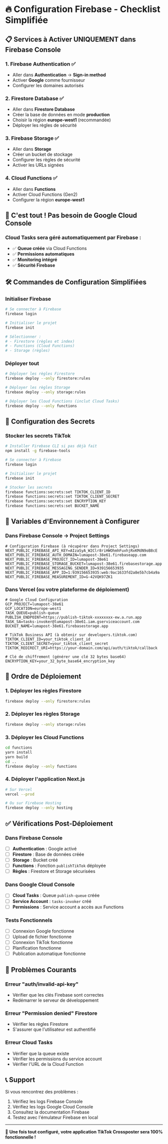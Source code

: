 # 🔥 Configuration Firebase - Checklist Simplifiée

## 📋 **Services à Activer UNIQUEMENT dans Firebase Console**

### 1. **Firebase Authentication** ✅
- Aller dans **Authentication** → **Sign-in method**
- Activer **Google** comme fournisseur
- Configurer les domaines autorisés

### 2. **Firestore Database** ✅
- Aller dans **Firestore Database**
- Créer la base de données en mode **production**
- Choisir la région **europe-west1** (recommandée)
- Déployer les règles de sécurité

### 3. **Firebase Storage** ✅
- Aller dans **Storage**
- Créer un bucket de stockage
- Configurer les règles de sécurité
- Activer les URLs signées

### 4. **Cloud Functions** ✅
- Aller dans **Functions**
- Activer Cloud Functions (Gen2)
- Configurer la région **europe-west1**

## 🚀 **C'est tout ! Pas besoin de Google Cloud Console**

### **Cloud Tasks sera géré automatiquement par Firebase :**
- ✅ **Queue créée** via Cloud Functions
- ✅ **Permissions automatiques** 
- ✅ **Monitoring intégré**
- ✅ **Sécurité Firebase**

## 🛠️ **Commandes de Configuration Simplifiées**

### Initialiser Firebase
```bash
# Se connecter à Firebase
firebase login

# Initialiser le projet
firebase init

# Sélectionner :
# - Firestore (règles et index)
# - Functions (Cloud Functions)
# - Storage (règles)
```

### Déployer tout
```bash
# Déployer les règles Firestore
firebase deploy --only firestore:rules

# Déployer les règles Storage  
firebase deploy --only storage:rules

# Déployer les Cloud Functions (inclut Cloud Tasks)
firebase deploy --only functions
```

## 🔐 **Configuration des Secrets**

### Stocker les secrets TikTok
```bash
# Installer Firebase CLI si pas déjà fait
npm install -g firebase-tools

# Se connecter à Firebase
firebase login

# Initialiser le projet
firebase init

# Stocker les secrets
firebase functions:secrets:set TIKTOK_CLIENT_ID
firebase functions:secrets:set TIKTOK_CLIENT_SECRET
firebase functions:secrets:set ENCRYPTION_KEY
firebase functions:secrets:set BUCKET_NAME
```

## 📝 **Variables d'Environnement à Configurer**

### Dans Firebase Console → Project Settings
```env
# Configuration Firebase (à récupérer dans Project Settings)
NEXT_PUBLIC_FIREBASE_API_KEY=AIzaSyA_W2Clr8riHWOhmhFuxhjRxKMdN9oB8cE
NEXT_PUBLIC_FIREBASE_AUTH_DOMAIN=lumapost-38e61.firebaseapp.com
NEXT_PUBLIC_FIREBASE_PROJECT_ID=lumapost-38e61
NEXT_PUBLIC_FIREBASE_STORAGE_BUCKET=lumapost-38e61.firebasestorage.app
NEXT_PUBLIC_FIREBASE_MESSAGING_SENDER_ID=939156653935
NEXT_PUBLIC_FIREBASE_APP_ID=1:939156653935:web:9ac1633fd2a8e5b7cb4a9a
NEXT_PUBLIC_FIREBASE_MEASUREMENT_ID=G-42VQK97ZK1
```

### Dans Vercel (ou votre plateforme de déploiement)
```env
# Google Cloud Configuration
GCP_PROJECT=lumapost-38e61
GCP_LOCATION=europe-west1
TASK_QUEUE=publish-queue
PUBLISH_ENDPOINT=https://publish-tiktok-xxxxxxxx-ew.a.run.app
TASK_SA=tasks-invoker@lumapost-38e61.iam.gserviceaccount.com
BUCKET_NAME=lumapost-38e61.firebasestorage.app

# TikTok Business API (à obtenir sur developers.tiktok.com)
TIKTOK_CLIENT_ID=your_tiktok_client_id
TIKTOK_CLIENT_SECRET=your_tiktok_client_secret
TIKTOK_REDIRECT_URI=https://your-domain.com/api/auth/tiktok/callback

# Clé de chiffrement (générer une clé 32 bytes base64)
ENCRYPTION_KEY=your_32_byte_base64_encryption_key
```

## 🚀 **Ordre de Déploiement**

### 1. **Déployer les règles Firestore**
```bash
firebase deploy --only firestore:rules
```

### 2. **Déployer les règles Storage**
```bash
firebase deploy --only storage:rules
```

### 3. **Déployer les Cloud Functions**
```bash
cd functions
yarn install
yarn build
cd ..
firebase deploy --only functions
```

### 4. **Déployer l'application Next.js**
```bash
# Sur Vercel
vercel --prod

# Ou sur Firebase Hosting
firebase deploy --only hosting
```

## ✅ **Vérifications Post-Déploiement**

### Dans Firebase Console
- [ ] **Authentication** : Google activé
- [ ] **Firestore** : Base de données créée
- [ ] **Storage** : Bucket créé
- [ ] **Functions** : Fonction `publishTikTok` déployée
- [ ] **Règles** : Firestore et Storage sécurisées

### Dans Google Cloud Console
- [ ] **Cloud Tasks** : Queue `publish-queue` créée
- [ ] **Service Account** : `tasks-invoker` créé
- [ ] **Permissions** : Service account a accès aux Functions

### Tests Fonctionnels
- [ ] Connexion Google fonctionne
- [ ] Upload de fichier fonctionne
- [ ] Connexion TikTok fonctionne
- [ ] Planification fonctionne
- [ ] Publication automatique fonctionne

## 🚨 **Problèmes Courants**

### Erreur "auth/invalid-api-key"
- Vérifier que les clés Firebase sont correctes
- Redémarrer le serveur de développement

### Erreur "Permission denied" Firestore
- Vérifier les règles Firestore
- S'assurer que l'utilisateur est authentifié

### Erreur Cloud Tasks
- Vérifier que la queue existe
- Vérifier les permissions du service account
- Vérifier l'URL de la Cloud Function

## 📞 **Support**

Si vous rencontrez des problèmes :
1. Vérifiez les logs Firebase Console
2. Vérifiez les logs Google Cloud Console
3. Consultez la documentation Firebase
4. Testez avec l'émulateur Firebase en local

---

🎯 **Une fois tout configuré, votre application TikTok Crossposter sera 100% fonctionnelle !**
